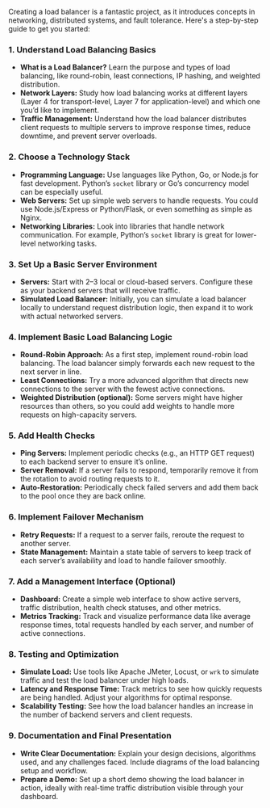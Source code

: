 Creating a load balancer is a fantastic project, as it introduces concepts in networking, distributed systems, and fault tolerance. Here's a step-by-step guide to get you started:

### 1. **Understand Load Balancing Basics**
   - **What is a Load Balancer?** Learn the purpose and types of load balancing, like round-robin, least connections, IP hashing, and weighted distribution.
   - **Network Layers:** Study how load balancing works at different layers (Layer 4 for transport-level, Layer 7 for application-level) and which one you’d like to implement.
   - **Traffic Management:** Understand how the load balancer distributes client requests to multiple servers to improve response times, reduce downtime, and prevent server overloads.

### 2. **Choose a Technology Stack**
   - **Programming Language:** Use languages like Python, Go, or Node.js for fast development. Python’s `socket` library or Go’s concurrency model can be especially useful.
   - **Web Servers:** Set up simple web servers to handle requests. You could use Node.js/Express or Python/Flask, or even something as simple as Nginx.
   - **Networking Libraries:** Look into libraries that handle network communication. For example, Python’s `socket` library is great for lower-level networking tasks.

### 3. **Set Up a Basic Server Environment**
   - **Servers:** Start with 2–3 local or cloud-based servers. Configure these as your backend servers that will receive traffic.
   - **Simulated Load Balancer:** Initially, you can simulate a load balancer locally to understand request distribution logic, then expand it to work with actual networked servers.

### 4. **Implement Basic Load Balancing Logic**
   - **Round-Robin Approach:** As a first step, implement round-robin load balancing. The load balancer simply forwards each new request to the next server in line.
   - **Least Connections:** Try a more advanced algorithm that directs new connections to the server with the fewest active connections.
   - **Weighted Distribution (optional):** Some servers might have higher resources than others, so you could add weights to handle more requests on high-capacity servers.

### 5. **Add Health Checks**
   - **Ping Servers:** Implement periodic checks (e.g., an HTTP GET request) to each backend server to ensure it’s online.
   - **Server Removal:** If a server fails to respond, temporarily remove it from the rotation to avoid routing requests to it.
   - **Auto-Restoration:** Periodically check failed servers and add them back to the pool once they are back online.

### 6. **Implement Failover Mechanism**
   - **Retry Requests:** If a request to a server fails, reroute the request to another server.
   - **State Management:** Maintain a state table of servers to keep track of each server’s availability and load to handle failover smoothly.

### 7. **Add a Management Interface (Optional)**
   - **Dashboard:** Create a simple web interface to show active servers, traffic distribution, health check statuses, and other metrics.
   - **Metrics Tracking:** Track and visualize performance data like average response times, total requests handled by each server, and number of active connections.

### 8. **Testing and Optimization**
   - **Simulate Load:** Use tools like Apache JMeter, Locust, or `wrk` to simulate traffic and test the load balancer under high loads.
   - **Latency and Response Time:** Track metrics to see how quickly requests are being handled. Adjust your algorithms for optimal response.
   - **Scalability Testing:** See how the load balancer handles an increase in the number of backend servers and client requests.

### 9. **Documentation and Final Presentation**
   - **Write Clear Documentation:** Explain your design decisions, algorithms used, and any challenges faced. Include diagrams of the load balancing setup and workflow.
   - **Prepare a Demo:** Set up a short demo showing the load balancer in action, ideally with real-time traffic distribution visible through your dashboard.


